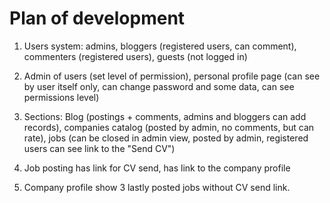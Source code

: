 # Plan of development

1. Users system:
admins, bloggers (registered users, can comment), commenters (registered users), guests (not logged in)

2. Admin of users (set level of permission), personal profile page (can see by user itself only, can change password and some data, can see permissions level)

3. Sections:
Blog (postings + comments, admins and bloggers can add records), companies catalog (posted by admin, no comments, but can rate), jobs (can be closed in admin view, posted by admin, registered users can see link to the "Send CV")

4. Job posting has link for CV send, has link to the company profile

5. Company profile show 3 lastly posted jobs without CV send link.
